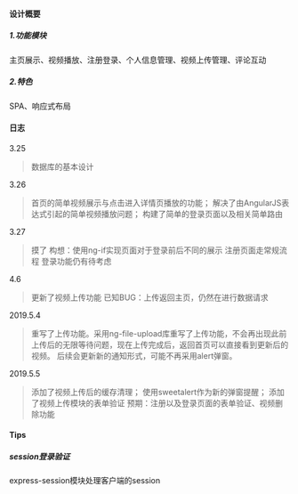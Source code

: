 

#### 设计概要

##### 1.功能模块

主页展示、视频播放、注册登录、个人信息管理、视频上传管理、评论互动

##### 2.特色

SPA、响应式布局



#### 日志

3.25
> 数据库的基本设计

3.26
> 首页的简单视频展示与点击进入详情页播放的功能；
> 解决了由AngularJS表达式引起的简单视频播放问题；
> 构建了简单的登录页面以及相关简单路由

3.27
> 摸了
> 构想：使用ng-if实现页面对于登录前后不同的展示
> 注册页面走常规流程
> 登录功能仍有待考虑

4.6
> 更新了视频上传功能
> 已知BUG：上传返回主页，仍然在进行数据请求

2019.5.4
> 重写了上传功能。采用ng-file-upload库重写了上传功能，不会再出现此前上传后的无限等待问题，现在上传完成后，返回首页可以直接看到更新后的视频。
> 后续会更新新的通知形式，可能不再采用alert弹窗。

2019.5.5
> 添加了视频上传后的缓存清理；
> 使用sweetalert作为新的弹窗提醒；
> 添加了视频上传模块的表单验证
> 预期：注册以及登录页面的表单验证、视频删除功能



#### Tips

##### session登录验证

express-session模块处理客户端的session